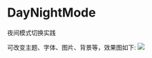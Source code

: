 # DayNightMode
夜间模式切换实践

可改变主题、字体、图片、背景等，效果图如下:
<img src="https://github.com/senonwx/DayNightMode/art.gif"><img/>

